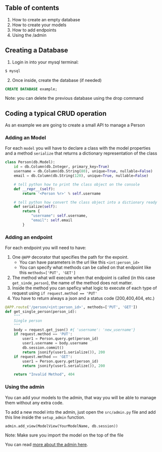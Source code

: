## Table of contents

1. How to create an empty database
2. How to create your models
3. How to add endpoints
4. Using the /admin

## Creating a Database

1. Login in into your mysql terminal:
```sh
$ mysql
```
2. Once inside, create the database (if needed)
```sql
CREATE DATABASE example;
```
Note: you can delete the previous database using the drop command

## Coding a typical CRUD operation

As an example we are going to create a small API to manage a Person

### Adding an Model

For each `model` you will have to declare a class with the model properties and a method `serialize` that returns a dictionary representation of the class

```py
class Person(db.Model):
    id = db.Column(db.Integer, primary_key=True)
    username = db.Column(db.String(80), unique=True, nullable=False)
    email = db.Column(db.String(120), unique=True, nullable=False)

    # tell python how to print the class object on the console
    def __repr__(self):
        return '<Person %r>' % self.username

    # tell python how convert the class object into a dictionary ready to jsonify
    def serialize(self):
        return {
            "username": self.username,
            "email": self.email
        }

```

### Adding an endpoint

For each endpoint you will need to have:
1. One `@APP` decorator that specifies the path for the expoint.
    - You can have parameters in the url like this `<int:person_id>`
    - You can specify what methods can be called on that endpoint like this `methods=['PUT', 'GET']`
2. The method what will execute when that endpoint is called (in this case `get_sinde_person`), the name of the method does not matter.
3. Inside the method you can speficy what logic to execute of each type of request using `if request.method == 'PUT'`
4. You have to return always a json and a status code (200,400,404, etc.)

```py
@APP.route('/person/<int:person_id>', methods=['PUT', 'GET'])
def get_single_person(person_id):
    """
    Single person
    """
    body = request.get_json() #{ 'username': 'new_username'}
    if request.method == 'PUT':
        user1 = Person.query.get(person_id)
        user1.username = body.username
        db.session.commit()
        return jsonify(user1.serialize()), 200
    if request.method == 'GET':
        user1 = Person.query.get(person_id)
        return jsonify(user1.serialize()), 200

    return "Invalid Method", 404
```

### Using the admin

You can add your models to the admin, that way you will be able to manage them without any extra code.

To add a new model into the admin, just open the `src/admin.py` file and add this line inside the `setup_admin` function.

```python
admin.add_view(ModelView(YourModelName, db.session))
```

Note: Make sure you import the model on the top of the file

You can read [more about the admin here](https://github.com/4GeeksAcademy/flask-rest-hello/blob/master/docs/ADMIN.md).

